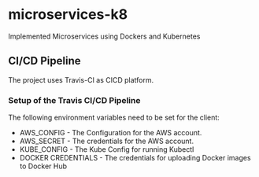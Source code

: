 # microservices-k8
Implemented Microservices using Dockers and Kubernetes


## CI/CD Pipeline

The project uses Travis-CI as CICD platform.


### Setup of the Travis CI/CD Pipeline

The following environment variables need to be set for the client:

  * AWS_CONFIG - The Configuration for the AWS account.
  * AWS_SECRET - The credentials for the AWS account.
  * KUBE_CONFIG - The Kube Config for running Kubectl
  * DOCKER CREDENTIALS - The credentials for uploading Docker images to Docker Hub


